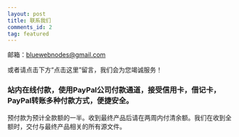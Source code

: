 ```yaml
---
layout: post
title: 联系我们
comments_id: 2
tag: featured
---
```


邮箱：[bluewebnodes@gmail.com](mailto:bluewebnodes@gmail.com)

或者请点击下方“点击这里”留言，我们会为您竭诚服务！

### 站内在线付款，使用PayPal公司付款通道，接受信用卡，借记卡，PayPal转账多种付款方式，便捷安全。

预付款为预计全款额的一半。收到最终产品后请在两周内付清余额。我们在收到全额时，交付与最终产品相关的所有源文件。
